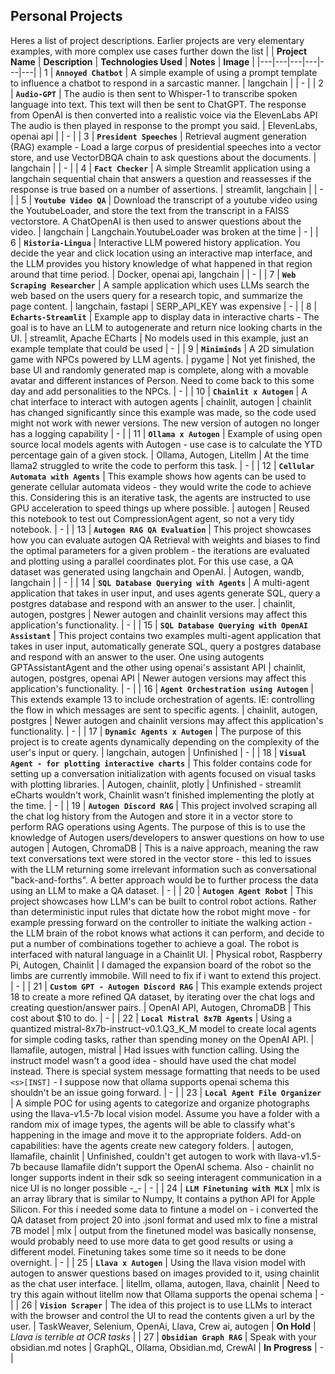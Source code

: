 
## Personal Projects

Heres a list of project descriptions. Earlier projects are very elementary examples, with more complex use cases further down the list
| | **Project Name** | **Description** | **Technologies Used** | **Notes** | **Image** |
|---|---|---|---|---|---| 
| 1 | **`Annoyed Chatbot`** | A simple example of using a prompt template to influence a chatbot to respond in a sarcastic manner. | langchain |  | - |
| 2 | **`Audio-GPT`** | The audio is then sent to Whisper-1 to transcribe spoken language into text. This text will then be sent to ChatGPT. The response from OpenAI is then converted into a realistic voice via the ElevenLabs API The audio is then played in response to the prompt you said. | ElevenLabs, openai api |  | - |
| 3 | **`President Speeches`** | Retrieval augment generation (RAG) example - Load a large corpus of presidential speeches into a vector store, and use VectorDBQA chain to ask questions about the documents. | langchain |  | - |
| 4 | **`Fact Checker`** | A simple Streamlit application using a langchain sequential chain that answers a question and reassesses if the response is true based on a number of assertions. | streamlit, langchain |  | - |
| 5 | **`Youtube Video QA`** | Download the transcript of a youtube video using the YoutubeLoader, and store the text from the transcript in a FAISS vectorstore. A ChatOpenAI is then used to answer questions about the video. | langchain | Langchain.YoutubeLoader was broken at the time | - |
| 6 | **`Historia-Lingua`** | Interactive LLM powered history application. You decide the year and click location using an interactive map interface, and the LLM provides you history knowledge of what happened in that region around that time period. | Docker, openai api, langchain |  | - |
| 7 | **`Web Scraping Researcher`** | A sample application which uses LLMs search the web based on the users query for a research topic, and summarize the page content. | langchain, fastapi | SERP_API_KEY was expensive | - |
| 8 | **`Echarts-Streamlit`** | Example app to display data in interactive charts - The goal is to have an LLM to autogenerate and return nice looking charts in the UI. | streamlit, Apache ECharts | No models used in this example, just an example template that could be used | - |
| 9 | **`Miniminds`** | A 2D simulation game with NPCs powered by LLM agents. | pygame | Not yet finished, the base UI and randomly generated map is complete, along with a movable avatar and different instances of Person. Need to come back to this some day and add personalities to the NPCs. | - |
| 10 | **`Chainlit x Autogen`** | A chat interface to interact with autogen agents | chainlit, autogen | chainlit has changed significantly since this example was made, so the code used might not work with newer versions. The new version of autogen no longer has a logging capability | - |
| 11 | **`Ollama x Autogen`** | Example of using open source local models agents with Autogen - use case is to calculate the YTD percentage gain of a given stock. | Ollama, Autogen, Litellm | At the time llama2 struggled to write the code to perform this task. | - |
| 12 | **`Cellular Automata with Agents`** | This example shows how agents can be used to generate cellular automata videos - they would write the code to achieve this. Considering this is an iterative task, the agents are instructed to use GPU acceleration to speed things up where possible. | autogen | Reused this notebook to test out CompressionAgent agent, so not a very tidy notebook. | - |
| 13 | **`Autogen RAG QA Evaluation`** | This project showcases how you can evaluate autogen QA Retrieval with weights and biases to find the optimal parameters for a given problem - the iterations are evaluated and plotting using a parallel coordinates plot. For this use case, a QA dataset was generated using langchain and OpenAI. | Autogen, wandb, langchain |  | - |
| 14 | **`SQL Database Querying with Agents`** | A multi-agent application that takes in user input, and uses agents generate SQL, query a postgres database and respond with an answer to the user. | chainlit, autogen, postgres | Newer autogen and chainlit versions may affect this application's functionality. | - |
| 15 | **`SQL Database Querying with OpenAI Assistant`** | This project contains two examples multi-agent application that takes in user input, automatically generate SQL, query a postgres database and respond with an answer to the user. One using autogents GPTAssistantAgent and the other using openai's assistant API | chainlit, autogen, postgres, openai API | Newer autogen versions may affect this application's functionality. | - |
| 16 | **`Agent Orchestration using Autogen`** | This extends example 13 to include orchestration of agents. IE: controlling the flow in which messages are sent to specific agents. | chainlit, autogen, postgres | Newer autogen and chainlit versions may affect this application's functionality. | - |
| 17 | **`Dynamic Agents x Autogen`** | The purpose of this project is to create agents dynamically depending on the complexity of the user's input or query. | langchain, autogen | Unfinished | - |
| 18 | **`Visual Agent - for plotting interactive charts`** | This folder contains code for setting up a conversation initialization with agents focused on visual tasks with plotting libraries. | Autogen, chainlit, plotly | Unfinished - streamlit eCharts wouldn't work, Chainlit wasn't finished implementing the plotly at the time. | - |
| 19 | **`Autogen Discord RAG`** | This project involved scraping all the chat log history from the Autogen and store it in a vector store to perform RAG operations using Agents. The purpose of this is to use the knowledge of Autogen users/developers to answer questions on how to use autogen | Autogen, ChromaDB | This is a naive approach, meaning the raw text conversations text were stored in the vector store - this led to issues with the LLM returning some irrelevant information such as conversational "back-and-forths". A better approach would be to further process the data using an LLM to make a QA dataset. | - |
| 20 | **`Autogen Agent Robot`** | This project showcases how LLM's can be built to control robot actions. Rather than deterministic input rules that dictate how the robot might move - for example pressing forward on the controller to initiate the walking action - the LLM brain of the robot knows what actions it can perform, and decide to put a number of combinations together to achieve a goal. The robot is interfaced with natural language in a Chainlit UI. | Physical robot, Raspberry Pi, Autogen, Chainlit | I damaged the expansion board of the robot so the limbs are currently immobile. Will need to fix if i want to extend this project. | - |
| 21 | **`Custom GPT - Autogen Discord RAG`** | This example extends project 18 to create a more refined QA dataset, by iterating over the chat logs and creating question/answer pairs. | OpenAI API, Autogen, ChromaDB | This cost about $10 to do. | - |
| 22 | **`Local Mistral 8x7B Agents`** | Using a quantized mistral-8x7b-instruct-v0.1.Q3_K_M model to create local agents for simple coding tasks, rather than spending money on the OpenAI API. | llamafile, autogen, mistral | Had issues with function calling. Using the instruct model wasn't a good idea - should have used the chat model instead. There is special system message formatting that needs to be used `<s>[INST]` - I suppose now that ollama supports openai schema this shouldn't be an issue going forward. | - |
| 23 | **`Local Agent File Organizer`** | A simple POC for using agents to categorize and organize photographs using the llava-v1.5-7b local vision model. Assume you have a folder with a random mix of image types, the agents will be able to classify what's happening in the image and move it to the appropriate folders. Add-on capabilities: have the agents create new category folders. | autogen, llamafile, chainlit | Unfinished, couldn't get autogen to work with llava-v1.5-7b because llamafile didn't support the OpenAI schema. Also - chainlit no longer supports indent in their sdk so seeing interagent communication in a nice UI is no longer possible -_- | - |
| 24 | **`LLM Finetuning with MLX`** | mlx is an array library that is similar to Numpy, It contains a python API for Apple Silicon. For this i needed some data to fintune a model on - i converted the QA dataset from project 20 into .jsonl format and used mlx to fine a mistral 7B model | mlx | output from the finetuned model was basically nonsense, would probably need to use more data to get good results or using a different model. Finetuning takes some time so it needs to be done overnight. | - |
| 25 | **`Llava x Autogen`** | Using the llava vision model with autogen to answer questions based on images provided to it, using chainlit as the chat user interface. | litellm, ollama, autogen, llava, chainlit | Need to try this again without litellm now that Ollama supports the openai schema | - |
| 26 | **`Vision Scraper`** | The idea of this project is to use LLMs to interact with the browser and control the UI to read the contents given a url by the user. | TaskWeaver, Selenium, OpenAi, Llava, Crew ai, autogen | **On Hold** | *Llava is terrible at OCR tasks* |
| 27 | **`Obsidian Graph RAG`** | Speak with your obsidian.md notes | GraphQL, Ollama, Obsidian.md, CrewAI  | **In Progress** | - |